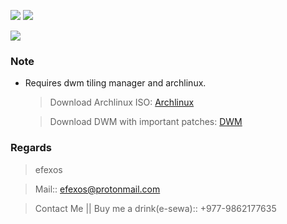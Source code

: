 ![](https://img.shields.io/badge/efexos-dwmblocks-brightgreen)
![](https://img.shields.io/badge/version-1.2.0-purple)

![](https://img.shields.io/badge/-C-blue)

### Note
- Requires dwm tiling manager and archlinux.
	> Download Archlinux ISO: [Archlinux](https://www.archlinux.org/download/)
	
	> Download DWM with important patches: [DWM](https://github.com/efexos/dwm)

### Regards
> efexos

> Mail:: efexos@protonmail.com

> Contact Me || Buy me a drink(e-sewa):: +977-9862177635 